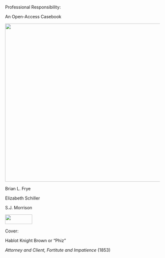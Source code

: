Professional Responsibility:

An Open-Access Casebook

<img src="/assets/images/image2.jpg" style="width:6.5in;height:5.36111in" />

Brian L. Frye

Elizabeth Schiller

S.J. Morrison

<img src="/assets/images/image1.png" style="width:0.91667in;height:0.32292in" />

Cover:

Hablot Knight Brown or “Phiz”

_Attorney and Client, Fortitute and Impatience_ (1853)
